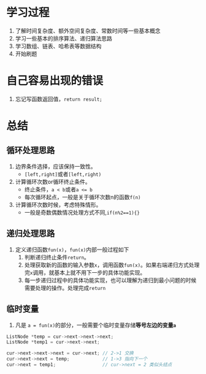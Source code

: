 # 学习过程
1. 了解时间复杂度、额外空间复杂度、常数时间等一些基本概念
2. 学习一些基本的排序算法、递归算法思路
3. 学习数组、链表、哈希表等数据结构
4. 开始刷题

# 自己容易出现的错误
1. 忘记写函数返回值，`return result;`

# 总结
## 循环处理思路
1. 边界条件选择，应该保持一致性。
    - `[left,right]`或者`[left,right)`
2. 计算循环次数or循环终止条件。
    - 终止条件，`a < b`或者`a <= b`
    - 每次循环起点，一般是关于循环次数n的函数`f(n)`
3. 计算循环次数时候，考虑特殊情形。
    - 一般是奇数偶数情况处理方式不同,`if(n%2==1){}`

## 递归处理思路
1. 定义递归函数`fun(x)`，`fun(x)`内部一般过程如下
    1. 判断递归终止条件`return`。
    2. 处理获取新的函数的输入参数`x`，调用函数`fun(x)`。如果右端递归方式处理完`x`调用，就基本上就不用下一步的具体功能实现。
    3. 每一步递归过程中的具体功能实现，也可以理解为递归到最小问题的时候需要处理的操作。处理完成`return`

## 临时变量
1. 凡是 `a = fun(x)`的部分，一般需要个临时变量存储**等号左边的变量`a`**
```c++
ListNode *temp = cur->next->next->next;
ListNode *temp1 = cur->next->next;

cur->next->next->next = cur->next; // 2->1 交换
cur->next->next = temp;            // 1->3 指向下一个
cur->next = temp1;                 // cur->next = 2 类似头结点
```